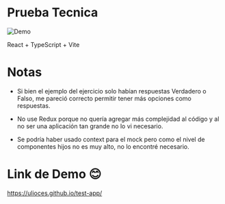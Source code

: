 # Prueba Tecnica
![Demo](https://github.com/ulioces/test-app/assets/48779169/fb58e37e-b882-4001-ba22-0b26051c9209)

React + TypeScript + Vite

# Notas

- Si bien el ejemplo del ejercicio solo habían respuestas Verdadero o Falso, me pareció correcto permitir tener más opciones como respuestas.

- No use Redux porque no quería agregar más complejidad al código y al no ser una aplicación tan grande no lo vi necesario.

- Se podría haber usado context para el mock pero como el nivel de componentes hijos no es muy alto, no lo encontré necesario.

# Link de Demo 😊

https://ulioces.github.io/test-app/
